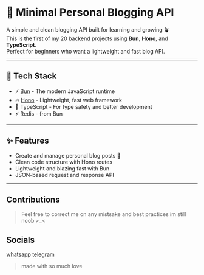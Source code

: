 <!-- @format -->

# 📝 Minimal Personal Blogging API

A simple and clean blogging API built for learning and growing 🪴  
This is the first of my 20 backend projects using **Bun**, **Hono**, and **TypeScript**.  
Perfect for beginners who want a lightweight and fast blog API.

---

## 🚀 Tech Stack

- ⚡ [Bun](https://bun.sh) - The modern JavaScript runtime
- 🔥 [Hono](https://hono.dev) - Lightweight, fast web framework
- 🧠 TypeScript - For type safety and better development
- ⚡ Redis - from Bun

---

## ✨ Features

- Create and manage personal blog posts 📝
- Clean code structure with Hono routes
- Lightweight and blazing fast with Bun
- JSON-based request and response API

---

## Contributions

> Feel free to correct me on any mistsake and best practices
> im still noob >\_<

## Socials

[whatsapp](https://wa.me/2349112171078)
[telegram](https://t.me/shell_haki)

> made with so much love
